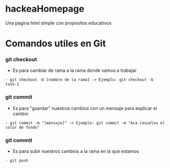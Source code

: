 # hackeaHomepage

Una pagina html simple con propositos educativos

# Comandos utiles en Git

### git checkout

-   Es para cambiar de rama a la rama donde vamos a trabajar

```
- git checkout -b [nombre de la rama] -> Ejemplo: git checkout -b task-1
```

### git commit

-   Es para "guardar" nuestros cambios con un mensaje para explicar el cambio

```
- git commit -m "[mensaje]" -> Ejemplo: git commit -m "Aca resuelvo el color de fondo"
```

### git commit

-   Es para subir nuestros cambios a la rama en la que estamos

```
- git push
```
